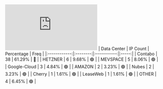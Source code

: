 ![Diagramm](https://github.com/111STAVR111/props/blob/main/Story/Decentralization/1/README.md)
| Data Center | IP Count | Percentage | Freq |
|:------------:|:--------:|:-----------:|:-----:|
| Contabo | 38 | 61.29% | 🔴 |
| HETZNER | 6 | 9.68% | 🟢 |
| MEVSPACE | 5 | 8.06% | 🟢 |
| Google-Cloud | 3 | 4.84% | 🟢 |
| AMAZON | 2 | 3.23% | 🟢 |
| Nubes | 2 | 3.23% | 🟢 |
| Cherry | 1 | 1.61% | 🟢 |
| LeaseWeb | 1 | 1.61% | 🟢 |
| OTHER | 4 | 6.45% | 🟢 |